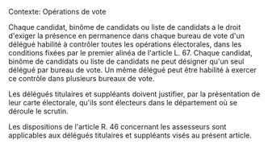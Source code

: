Contexte: Opérations de vote

Chaque candidat, binôme de candidats ou liste de candidats a le droit d'exiger la présence en permanence dans chaque bureau de vote d'un délégué habilité à contrôler toutes les opérations électorales, dans les conditions fixées par le premier alinéa de l'article L. 67. Chaque candidat, binôme de candidats ou liste de candidats ne peut désigner qu'un seul délégué par bureau de vote. Un même délégué peut être habilité à exercer ce contrôle dans plusieurs bureaux de vote.

Les délégués titulaires et suppléants doivent justifier, par la présentation de leur carte électorale, qu'ils sont électeurs dans le département où se déroule le scrutin.

Les dispositions de l'article R. 46 concernant les assesseurs sont applicables aux délégués titulaires et suppléants visés au présent article.